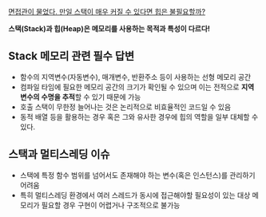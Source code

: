 [면접관이 물었다. 만일 스택이 매우 커질 수 있다면 힙은 불필요할까?](https://www.youtube.com/watch?v=9TSojdIr8Q0)

**스택(Stack)과 힙(Heap)은 메모리를 사용하는 목적과 특성이 다르다!**
## Stack 메모리 관련 필수 답변
- 함수의 지역변수(자동변수), 매개변수, 반환주소 등이 사용하는 선형 메모리 공간
- 컴파일 타임에 필요한 메모리 공간의 크기가 확인될 수 있으며 이는 전적으로 **지역변수의 수명을 추적**할 수 있기 때문에 가능
- 호출 스택이 무한정 늘어나는 것은 논리적으로 비효율적인 코드일 수 있음
- 동적 배열 등을 활용하는 경우 혹은 그와 유사한 경우에 힙의 역할을 일부 대체할 수 있다.
## 스택과 멀티스레딩 이슈
- 스택에 특정 함수 범위를 넘어서도 존재해야 하는 변수(혹은 인스턴스)를 관리하기 어려움
- 특히 멀티스레딩 환경에서 여러 스레드가 동시에 접근해야할 필요성이 있는 대상 메모리가 필요할 경우 구현이 어렵거나 구조적으로 불가능